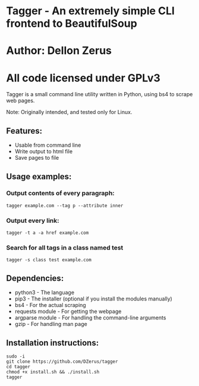 # Tagger - An extremely simple CLI frontend to BeautifulSoup
# Author: Dellon Zerus
# All code licensed under GPLv3

Tagger is a small command line utility written in Python, using bs4 to scrape web pages. 

Note: Originally intended, and tested only for Linux.

## Features:
- Usable from command line
- Write output to html file
- Save pages to file

## Usage examples:
### Output contents of every paragraph:
`tagger example.com --tag p --attribute inner`

### Output every link:
`tagger -t a -a href example.com`

### Search for all tags in a class named test
`tagger -s class test example.com`

## Dependencies:
- python3 - The language
- pip3 - The installer (optional if you install the modules manually)
- bs4 - For the actual scraping
- requests module - For getting the webpage
- argparse module - For handling the command-line arguments
- gzip - For handling man page

## Installation instructions:
```
sudo -i
git clone https://github.com/DZerus/tagger
cd tagger
chmod +x install.sh && ./install.sh
tagger
```
